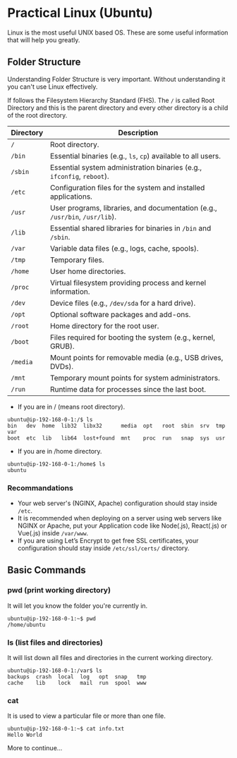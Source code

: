# Practical Linux (Ubuntu)

Linux is the most useful UNIX based OS. These are some useful information that will help you greatly.

## Folder Structure

Understanding Folder Structure is very important. Without understanding it you can't use Linux effectively.

If follows the Filesystem Hierarchy Standard (FHS). The `/` is called Root Directory and this is the parent directory and every other directory is a child of the root directory.

| **Directory** | **Description**                                                                 |
|---------------|---------------------------------------------------------------------------------|
| `/`           | Root directory.                                                                 |
| `/bin`        | Essential binaries (e.g., `ls`, `cp`) available to all users.                   |
| `/sbin`       | Essential system administration binaries (e.g., `ifconfig`, `reboot`).          |
| `/etc`        | Configuration files for the system and installed applications.                  |
| `/usr`        | User programs, libraries, and documentation (e.g., `/usr/bin`, `/usr/lib`).     |
| `/lib`        | Essential shared libraries for binaries in `/bin` and `/sbin`.                  |
| `/var`        | Variable data files (e.g., logs, cache, spools).                                |
| `/tmp`        | Temporary files.                                                                |
| `/home`       | User home directories.                                                          |
| `/proc`       | Virtual filesystem providing process and kernel information.                    |
| `/dev`        | Device files (e.g., `/dev/sda` for a hard drive).                               |
| `/opt`        | Optional software packages and add-ons.                                         |
| `/root`       | Home directory for the root user.                                               |
| `/boot`       | Files required for booting the system (e.g., kernel, GRUB).                     |
| `/media`      | Mount points for removable media (e.g., USB drives, DVDs).                      |
| `/mnt`        | Temporary mount points for system administrators.                               |
| `/run`        | Runtime data for processes since the last boot.                                 |

* If you are in / (means root directory).

```
ubuntu@ip-192-168-0-1:/$ ls
bin   dev  home  lib32  libx32      media  opt   root  sbin  srv  tmp  var
boot  etc  lib   lib64  lost+found  mnt    proc  run   snap  sys  usr
```

* If you are in /home directory.

```
ubuntu@ip-192-168-0-1:/home$ ls
ubuntu
```

### Recommandations

* Your web server's (NGINX, Apache) configuration should stay inside `/etc`.
* It is recommended when deploying on a server using web servers like NGINX or Apache, put your Application code like Node(.js), React(.js) or Vue(.js) inside `/var/www`.
* If you are using Let’s Encrypt to get free SSL certificates, your configuration should stay inside `/etc/ssl/certs/` directory.

## Basic Commands

### pwd (print working directory)

It will let you know the folder you're currently in.

```
ubuntu@ip-192-168-0-1:~$ pwd
/home/ubuntu
```

### ls (list files and directories)

It will list down all files and directories in the current working directory.

```
ubuntu@ip-192-168-0-1:/var$ ls
backups  crash  local  log   opt  snap   tmp
cache    lib    lock   mail  run  spool  www
```

### cat

It is used to view a particular file or more than one file.

```
ubuntu@ip-192-168-0-1:~$ cat info.txt
Hello World
```

More to continue...